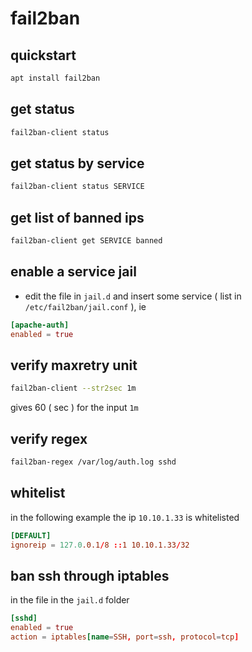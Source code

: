 # fail2ban

## quickstart

```sh
apt install fail2ban
```

## get status

```sh
fail2ban-client status
```

## get status by service

```sh
fail2ban-client status SERVICE
```

## get list of banned ips

```sh
fail2ban-client get SERVICE banned
```

## enable a service jail

- edit the file in `jail.d` and insert some service ( list in `/etc/fail2ban/jail.conf` ), ie

```conf
[apache-auth]
enabled = true
```

## verify maxretry unit

```sh
fail2ban-client --str2sec 1m
```

gives 60 ( sec ) for the input `1m`

## verify regex

```sh
fail2ban-regex /var/log/auth.log sshd
```

## whitelist

in the following example the ip `10.10.1.33` is whitelisted

```conf
[DEFAULT]
ignoreip = 127.0.0.1/8 ::1 10.10.1.33/32
```

## ban ssh through iptables

in the file in the `jail.d` folder

```conf
[sshd]
enabled = true
action = iptables[name=SSH, port=ssh, protocol=tcp]
```